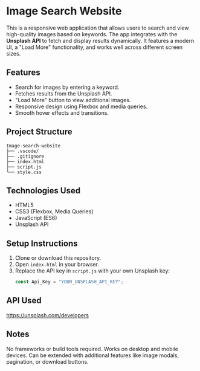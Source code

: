 # Image Search Website

This is a responsive web application that allows users to search and view high-quality images based on keywords. The app integrates with the **Unsplash API** to fetch and display results dynamically. It features a modern UI, a "Load More" functionality, and works well across different screen sizes.

## Features

- Search for images by entering a keyword.
- Fetches results from the Unsplash API.
- "Load More" button to view additional images.
- Responsive design using Flexbox and media queries.
- Smooth hover effects and transitions.

## Project Structure

```plaintext
Image-search-website
├── .vscode/
├── .gitignore
├── index.html
├── script.js
└── style.css
```
## Technologies Used

- HTML5  
- CSS3 (Flexbox, Media Queries)  
- JavaScript (ES6)  
- Unsplash API  

## Setup Instructions

1. Clone or download this repository.
2. Open `index.html` in your browser.
3. Replace the API key in `script.js` with your own Unsplash key:
   ```javascript
   const Api_Key = "YOUR_UNSPLASH_API_KEY";

## API Used

https://unsplash.com/developers

## Notes

No frameworks or build tools required.
Works on desktop and mobile devices.
Can be extended with additional features like image modals, pagination, or download buttons.
